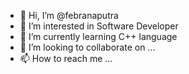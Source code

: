 - 👋 Hi, I’m @febranaputra
- 👀 I’m interested in Software Developer
- 🌱 I’m currently learning C++ language
- 💞️ I’m looking to collaborate on ...
- 📫 How to reach me ...

<!---
febranaputra/febranaputra is a ✨ special ✨ repository because its `README.md` (this file) appears on your GitHub profile.
You can click the Preview link to take a look at your changes.
--->
